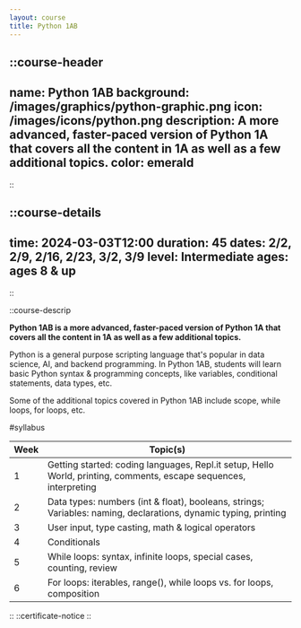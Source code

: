 ```yaml
---
layout: course
title: Python 1AB
---
```

::course-header
---
name: Python 1AB
background: /images/graphics/python-graphic.png
icon: /images/icons/python.png
description: A more advanced, faster-paced version of Python 1A that covers all the content in 1A as well as a few additional topics.
color: emerald
---
::

::course-details
---
time: 2024-03-03T12:00
duration: 45
dates: 2/2, 2/9, 2/16, 2/23, 3/2, 3/9
level: Intermediate
ages: ages 8 & up
---
::

::course-descrip

**Python 1AB is a more advanced, faster-paced version of Python 1A that covers all the content in 1A as well as a few additional topics.**

Python is a general purpose scripting language that's popular in data science, AI, and backend programming. In Python 1AB, students will learn basic Python syntax & programming concepts, like variables, conditional statements, data types, etc.

Some of the additional topics covered in Python 1AB include scope, while loops, for loops, etc.

#syllabus

| Week | Topic(s)                                                                                                          |
|------|-------------------------------------------------------------------------------------------------------------------|
| 1    | Getting started: coding languages, Repl.it setup, Hello World, printing, comments, escape sequences, interpreting |
| 2    | Data types: numbers (int & float), booleans, strings; Variables: naming, declarations, dynamic typing, printing   |
| 3    | User input, type casting, math & logical operators                                                                |
| 4    | Conditionals                                                                                                      |
| 5    | While loops: syntax, infinite loops, special cases, counting, review                                              |
| 6    | For loops: iterables, range(), while loops vs. for loops, composition                                             |
::
::certificate-notice
::

